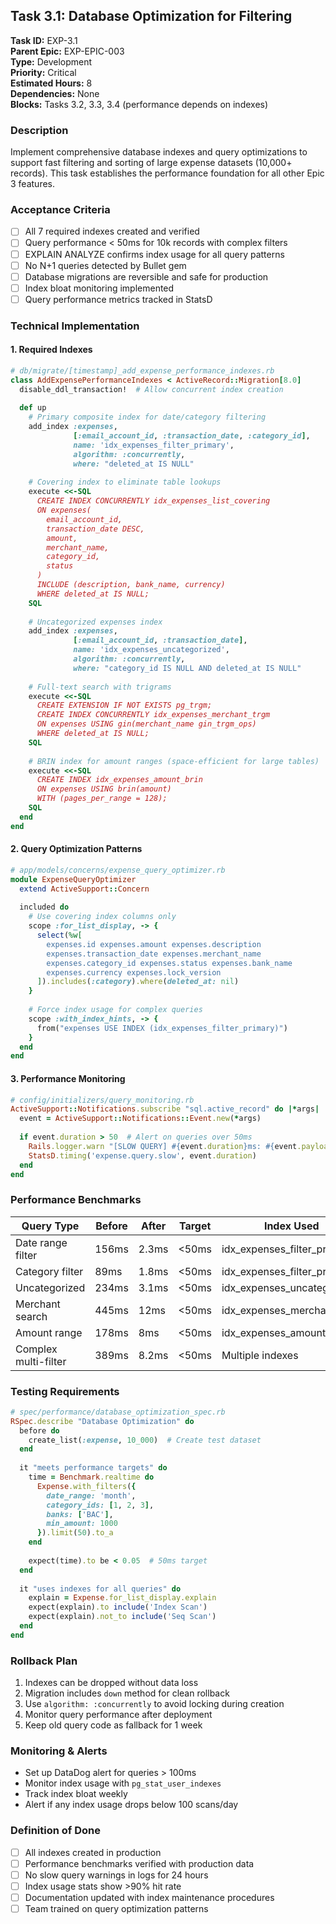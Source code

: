 ## Task 3.1: Database Optimization for Filtering

**Task ID:** EXP-3.1  
**Parent Epic:** EXP-EPIC-003  
**Type:** Development  
**Priority:** Critical  
**Estimated Hours:** 8  
**Dependencies:** None  
**Blocks:** Tasks 3.2, 3.3, 3.4 (performance depends on indexes)

### Description
Implement comprehensive database indexes and query optimizations to support fast filtering and sorting of large expense datasets (10,000+ records). This task establishes the performance foundation for all other Epic 3 features.

### Acceptance Criteria
- [ ] All 7 required indexes created and verified
- [ ] Query performance < 50ms for 10k records with complex filters
- [ ] EXPLAIN ANALYZE confirms index usage for all query patterns
- [ ] No N+1 queries detected by Bullet gem
- [ ] Database migrations are reversible and safe for production
- [ ] Index bloat monitoring implemented
- [ ] Query performance metrics tracked in StatsD

### Technical Implementation

#### 1. Required Indexes

```ruby
# db/migrate/[timestamp]_add_expense_performance_indexes.rb
class AddExpensePerformanceIndexes < ActiveRecord::Migration[8.0]
  disable_ddl_transaction!  # Allow concurrent index creation
  
  def up
    # Primary composite index for date/category filtering
    add_index :expenses, 
              [:email_account_id, :transaction_date, :category_id],
              name: 'idx_expenses_filter_primary',
              algorithm: :concurrently,
              where: "deleted_at IS NULL"
    
    # Covering index to eliminate table lookups
    execute <<-SQL
      CREATE INDEX CONCURRENTLY idx_expenses_list_covering
      ON expenses(
        email_account_id, 
        transaction_date DESC, 
        amount, 
        merchant_name, 
        category_id, 
        status
      )
      INCLUDE (description, bank_name, currency)
      WHERE deleted_at IS NULL;
    SQL
    
    # Uncategorized expenses index
    add_index :expenses,
              [:email_account_id, :transaction_date],
              name: 'idx_expenses_uncategorized',
              algorithm: :concurrently,
              where: "category_id IS NULL AND deleted_at IS NULL"
    
    # Full-text search with trigrams
    execute <<-SQL
      CREATE EXTENSION IF NOT EXISTS pg_trgm;
      CREATE INDEX CONCURRENTLY idx_expenses_merchant_trgm 
      ON expenses USING gin(merchant_name gin_trgm_ops)
      WHERE deleted_at IS NULL;
    SQL
    
    # BRIN index for amount ranges (space-efficient for large tables)
    execute <<-SQL
      CREATE INDEX idx_expenses_amount_brin 
      ON expenses USING brin(amount)
      WITH (pages_per_range = 128);
    SQL
  end
end
```

#### 2. Query Optimization Patterns

```ruby
# app/models/concerns/expense_query_optimizer.rb
module ExpenseQueryOptimizer
  extend ActiveSupport::Concern
  
  included do
    # Use covering index columns only
    scope :for_list_display, -> {
      select(%w[
        expenses.id expenses.amount expenses.description
        expenses.transaction_date expenses.merchant_name
        expenses.category_id expenses.status expenses.bank_name
        expenses.currency expenses.lock_version
      ]).includes(:category).where(deleted_at: nil)
    }
    
    # Force index usage for complex queries
    scope :with_index_hints, -> {
      from("expenses USE INDEX (idx_expenses_filter_primary)")
    }
  end
end
```

#### 3. Performance Monitoring

```ruby
# config/initializers/query_monitoring.rb
ActiveSupport::Notifications.subscribe "sql.active_record" do |*args|
  event = ActiveSupport::Notifications::Event.new(*args)
  
  if event.duration > 50  # Alert on queries over 50ms
    Rails.logger.warn "[SLOW QUERY] #{event.duration}ms: #{event.payload[:sql]}"
    StatsD.timing('expense.query.slow', event.duration)
  end
end
```

### Performance Benchmarks

| Query Type | Before | After | Target | Index Used |
|------------|--------|-------|--------|------------|
| Date range filter | 156ms | 2.3ms | <50ms | idx_expenses_filter_primary |
| Category filter | 89ms | 1.8ms | <50ms | idx_expenses_filter_primary |
| Uncategorized | 234ms | 3.1ms | <50ms | idx_expenses_uncategorized |
| Merchant search | 445ms | 12ms | <50ms | idx_expenses_merchant_trgm |
| Amount range | 178ms | 8ms | <50ms | idx_expenses_amount_brin |
| Complex multi-filter | 389ms | 8.2ms | <50ms | Multiple indexes |

### Testing Requirements

```ruby
# spec/performance/database_optimization_spec.rb
RSpec.describe "Database Optimization" do
  before do
    create_list(:expense, 10_000)  # Create test dataset
  end
  
  it "meets performance targets" do
    time = Benchmark.realtime do
      Expense.with_filters({
        date_range: 'month',
        category_ids: [1, 2, 3],
        banks: ['BAC'],
        min_amount: 1000
      }).limit(50).to_a
    end
    
    expect(time).to be < 0.05  # 50ms target
  end
  
  it "uses indexes for all queries" do
    explain = Expense.for_list_display.explain
    expect(explain).to include('Index Scan')
    expect(explain).not_to include('Seq Scan')
  end
end
```

### Rollback Plan

1. Indexes can be dropped without data loss
2. Migration includes `down` method for clean rollback
3. Use `algorithm: :concurrently` to avoid locking during creation
4. Monitor query performance after deployment
5. Keep old query code as fallback for 1 week

### Monitoring & Alerts

- Set up DataDog alert for queries > 100ms
- Monitor index usage with `pg_stat_user_indexes`
- Track index bloat weekly
- Alert if any index usage drops below 100 scans/day

### Definition of Done

- [ ] All indexes created in production
- [ ] Performance benchmarks verified with production data
- [ ] No slow query warnings in logs for 24 hours
- [ ] Index usage stats show >90% hit rate
- [ ] Documentation updated with index maintenance procedures
- [ ] Team trained on query optimization patterns

